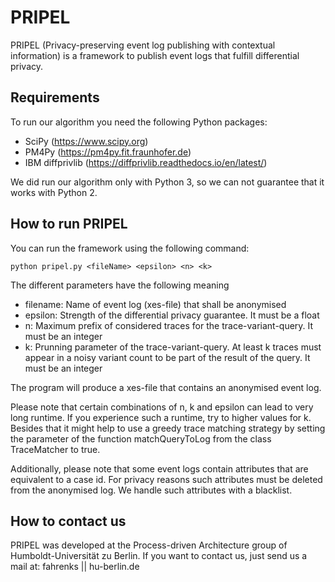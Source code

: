 # PRIPEL

PRIPEL (Privacy-preserving event log publishing with contextual information) is a framework to publish event logs that fulfill differential privacy.

## Requirements
To run our algorithm you need the following Python packages:
- SciPy (https://www.scipy.org)
- PM4Py (https://pm4py.fit.fraunhofer.de)
- IBM diffprivlib (https://diffprivlib.readthedocs.io/en/latest/)

We did run our algorithm only with Python 3, so we can not guarantee that it works with Python 2.

## How to run PRIPEL
You can run the framework using the following command:
```
python pripel.py <fileName> <epsilon> <n> <k> 
```

The different parameters have the following meaning
- filename: Name of event log (xes-file) that shall be anonymised
- epsilon: Strength of the differential privacy guarantee. It must be a float
- n: Maximum prefix of considered traces for the trace-variant-query. It must be an integer
- k: Prunning parameter of the trace-variant-query. At least k traces must appear in a noisy variant count to be part of the result of the query. It must be an integer

The program will produce a xes-file that contains an anonymised event log.

Please note that certain combinations of n, k and epsilon can lead to very long runtime. If you experience such a runtime, try to higher values for k. Besides that it might help to use a greedy trace matching strategy by setting the parameter <greedy> of the function matchQueryToLog from the class TraceMatcher to true.

Additionally, please note that some event logs contain attributes that are equivalent to a case id. For privacy reasons such attributes must be deleted from the anonymised log. We handle such attributes with a blacklist.

## How to contact us
PRIPEL was developed at the Process-driven Architecture group of Humboldt-Universität zu Berlin. If you want to contact us, just send us a mail at: fahrenks || hu-berlin.de
